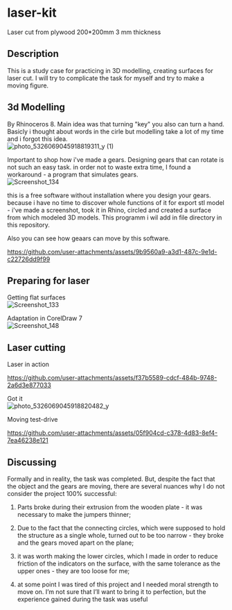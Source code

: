 # laser-kit
Laser cut from plywood 200*200mm 3 mm thickness

## Description  
This is a study case for practicing in 3D modelling, creating surfaces for laser cut. 
I will try to complicate the task for myself and try to make a moving figure.

## 3d Modelling
By Rhinoceros 8. Main idea was that turning "key" you also can turn a hand. Basicly i thought about words in the cirle but modelling take a lot of my time and i forgot this idea.  
![photo_5326069045918819311_y (1)](https://github.com/user-attachments/assets/1c44b718-8c7f-40e8-b121-e8313a980435)

Important to shop how i've made a gears. Designing gears that can rotate is not such an easy task. in order not to waste extra time, I found a workaround - a program that simulates gears.  
![Screenshot_134](https://github.com/user-attachments/assets/fd07bb59-70f2-43ee-8075-10610f1ef519)  

this is a free software without installation where you design your gears. because i have no time to discover whole functions of it for export stl model - i've made a screenshot, took it in Rhino, circled and created a surface from which modeled 3D models. This programm i wil add in file directory in this repository.  

Also you can see how geaars can move by this software.  


https://github.com/user-attachments/assets/9b9560a9-a3d1-487c-9e1d-c22726dd9f99  

## Preparing for laser  
Getting flat surfaces  
![Screenshot_133](https://github.com/user-attachments/assets/df2d1b41-ff1d-4888-b7ed-e7b89f2d28e2)  

Adaptation in CorelDraw 7  
![Screenshot_148](https://github.com/user-attachments/assets/5d3e59b4-9060-4f42-a899-6bea68aea75d)  

## Laser cutting  
 Laser in action  
 

https://github.com/user-attachments/assets/f37b5589-cdcf-484b-9748-2a6d3e877033  

Got it  
![photo_5326069045918820482_y](https://github.com/user-attachments/assets/8ad5806b-616f-49d6-9cc3-6603afd2cde2)  

Moving test-drive  


https://github.com/user-attachments/assets/05f904cd-c378-4d83-8ef4-7ea46238e121  

## Discussing  
Formally and in reality, the task was completed. But, despite the fact that the object and the gears are moving, there are several nuances why I do not consider the project 100% successful:  

1) Parts broke during their extrusion from the wooden plate - it was necessary to make the jumpers thinner;
   
2) Due to the fact that the connecting circles, which were supposed to hold the structure as a single whole, turned out to be too narrow - they broke and the gears moved apart on the plane;

3) it was worth making the lower circles, which I made in order to reduce friction of the indicators on the surface, with the same tolerance as the upper ones - they are too loose for me;  
   
4) at some point I was tired of this project and I needed moral strength to move on. I’m not sure that I’ll want to bring it to perfection, but the experience gained during the task was useful









